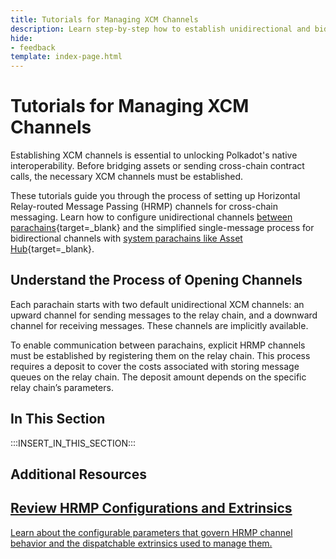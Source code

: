 ```yaml
---
title: Tutorials for Managing XCM Channels
description: Learn step-by-step how to establish unidirectional and bidirectional HRMP channels between parachains and system parachains using XCM.
hide: 
- feedback
template: index-page.html
---
```


# Tutorials for Managing XCM Channels

Establishing XCM channels is essential to unlocking Polkadot's native interoperability. Before bridging assets or sending cross-chain contract calls, the necessary XCM channels must be established.

These tutorials guide you through the process of setting up Horizontal Relay-routed Message Passing (HRMP) channels for cross-chain messaging. Learn how to configure unidirectional channels [between parachains](/tutorials/interoperability/xcm-channels/para-to-para/){target=\_blank} and the simplified single-message process for bidirectional channels with [system parachains like Asset Hub](/tutorials/interoperability/xcm-channels/para-to-system/){target=\_blank}.

## Understand the Process of Opening Channels

Each parachain starts with two default unidirectional XCM channels: an upward channel for sending messages to the relay chain, and a downward channel for receiving messages. These channels are implicitly available.

To enable communication between parachains, explicit HRMP channels must be established by registering them on the relay chain. This process requires a deposit to cover the costs associated with storing message queues on the relay chain. The deposit amount depends on the specific relay chain’s parameters.

## In This Section

:::INSERT_IN_THIS_SECTION:::

## Additional Resources

<div class="subsection-wrapper">
  <div class="card">
    <a href="/develop/interoperability/xcm-channels/">
      <h2 class="title">Review HRMP Configurations and Extrinsics</h2>
      <p class="description">Learn about the configurable parameters that govern HRMP channel behavior and the dispatchable extrinsics used to manage them.</p>
    </a>
  </div>
</div>
